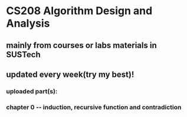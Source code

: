 # CS208 Algorithm Design and Analysis

## mainly from courses or labs materials in SUSTech

## updated every week(try my best)!

### uploaded part(s):
### chapter 0 -- induction, recursive function and contradiction
